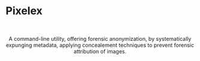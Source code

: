 # Pixelex

<br>
<p align="center">A command-line utility, offering forensic anonymization, by systematically expunging metadata, applying concealement techniques to prevent forensic attribution of images.</p>
<br>
